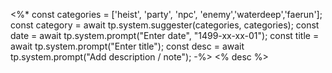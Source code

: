 <%*
const categories = ['heist', 'party', 'npc', 'enemy','waterdeep','faerun'];
const category = await tp.system.suggester(categories, categories);
const date = await tp.system.prompt("Enter date", "1499-xx-xx-01");
const title = await tp.system.prompt("Enter title");
const desc = await tp.system.prompt("Add description / note");
-%>
<span class='ob-timelines'  data-category='<% category %>' data-date='<% date %>' data-name='<% title %>'><% desc %></span>
